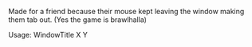 Made for a friend because their mouse kept leaving the window making them tab out. (Yes the game is brawlhalla)  

Usage: WindowTitle X Y
